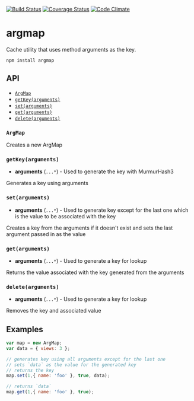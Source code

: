 [![Build Status](https://travis-ci.org/esco/argmap.svg?branch=master)](https://travis-ci.org/esco/argmap) [![Coverage Status](https://coveralls.io/repos/esco/argmap/badge.png)](https://coveralls.io/r/esco/argmap) [![Code Climate](https://codeclimate.com/github/esco/argmap/badges/gpa.svg)](https://codeclimate.com/github/esco/argmap)

argmap
========

Cache utility that uses method arguments as the key.

```
npm install argmap
```

## API

* [`ArgMap`](#argmap)
* [`getKey(arguments)`](#getkeyarguments)
* [`set(arguments)`](#setarguments)
* [`get(arguments)`](#getarguments)
* [`delete(arguments)`](#deletearguments)

### `ArgMap`

Creates a new ArgMap
### `getKey(arguments)`
* **arguments** (`...*`) - Used to generate the key with MurmurHash3

Generates a key using arguments
### `set(arguments)`
* **arguments** (`...*`) - Used to generate key except for the last one which is the value to be associated with the key

Creates a key from the arguments if it doesn't exist and sets the last argument passed in as the value
### `get(arguments)`
* **arguments** (`...*`) - Used to generate a key for lookup

Returns the value associated with the key generated from the arguments
### `delete(arguments)`
* **arguments** (`...*`) - Used to generate a key for lookup

Removes the key and associated value

## Examples

```javascript
var map = new ArgMap;
var data = { views: 3 };

// generates key using all arguments except for the last one
// sets `data` as the value for the generated key
// returns the key
map.set(1,{ name: 'foo' }, true, data);

// returns `data`
map.get(1,{ name: 'foo' }, true);
```